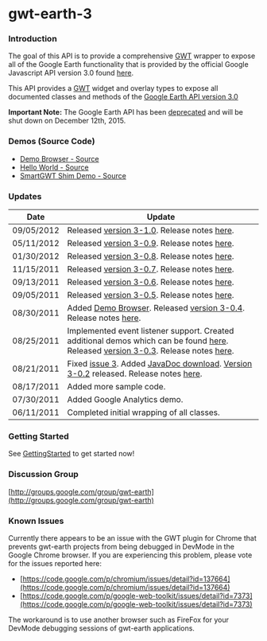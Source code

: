 # gwt-earth-3
### Introduction
The goal of this API is to provide a comprehensive [GWT](https://developers.google.com/web-toolkit/) wrapper to expose all of the Google Earth functionality that is provided by the official Google Javascript API version 3.0 found [here](https://developers.google.com/earth/documentation/reference/).

This API provides a [GWT](https://developers.google.com/web-toolkit/) widget and overlay types to expose all documented classes and methods of the [Google Earth API version 3.0](https://developers.google.com/earth/documentation/reference/)

**Important Note:** The Google Earth API has been [deprecated](https://developers.google.com/earth/documentation/reference/) and will be shut down on December 12th, 2015.

### Demos (Source Code)
* [Demo Browser - Source](https://github.com/nitrousdigital/gwt-earth-3/tree/master/src/com/nitrous/gwt/earth/client/demo)
* [Hello World - Source](https://github.com/nitrousdigital/gwt-earth-3-test/blob/master/src/com/nitrous/gwt/earthtest/client/GwtEarthTest.java)
* [SmartGWT Shim Demo - Source](https://github.com/nitrousdigital/smart-gwt-earth-shim-demo)

### Updates
|Date|Update|
|----|------|
|09/05/2012	| Released [version 3-1.0](https://github.com/nitrousdigital/gwt-earth-3/releases/download/1.0/GwtEarth3-1.0.jar). Release notes [here](https://github.com/nitrousdigital/gwt-earth-3/blob/master/doc/ReleaseNotes.md). |
|05/11/2012	| Released [version 3-0.9](https://github.com/nitrousdigital/gwt-earth-3/releases/download/0.9/GwtEarth3-0.9.jar). Release notes [here](https://github.com/nitrousdigital/gwt-earth-3/blob/master/doc/ReleaseNotes.md). | 
|01/30/2012	| Released [version 3-0.8](https://github.com/nitrousdigital/gwt-earth-3/releases/download/0.8/GwtEarth3-0.8.jar). Release notes [here](https://github.com/nitrousdigital/gwt-earth-3/blob/master/doc/ReleaseNotes.md). |
|11/15/2011	| Released [version 3-0.7](https://github.com/nitrousdigital/gwt-earth-3/releases/download/0.7/GwtEarth3-0.7.jar). Release notes [here](https://github.com/nitrousdigital/gwt-earth-3/blob/master/doc/ReleaseNotes.md). |
|09/13/2011	| Released [version 3-0.6](https://github.com/nitrousdigital/gwt-earth-3/releases/download/0.6/GwtEarth3-0.6.jar). Release notes [here](https://github.com/nitrousdigital/gwt-earth-3/blob/master/doc/ReleaseNotes.md). |
|09/05/2011	| Released [version 3-0.5](https://github.com/nitrousdigital/gwt-earth-3/releases/download/0.5/GwtEarth3-0.5.jar). Release notes [here](https://github.com/nitrousdigital/gwt-earth-3/blob/master/doc/ReleaseNotes.md). |
|08/30/2011	| Added [Demo Browser](http://gwt-earth-demos.appspot.com/#HelloWorldDemo). Released [version 3-0.4](https://github.com/nitrousdigital/gwt-earth-3/releases/download/0.4/GwtEarth3-0.4.jar). Release notes [here](https://github.com/nitrousdigital/gwt-earth-3/blob/master/doc/ReleaseNotes.md). |
|08/25/2011	| Implemented event listener support. Created additional demos which can be found [here](https://github.com/nitrousdigital/gwt-earth-3/tree/master/src/com/nitrous/gwt/earth/client/demo). Released [version 3-0.3](http://code.google.com/p/gwt-earth-3/downloads/detail?name=GwtEarth3-0.3.jar). Release notes [here](https://github.com/nitrousdigital/gwt-earth-3/blob/master/doc/ReleaseNotes.md). |
|08/21/2011	| Fixed [issue 3](https://github.com/nitrousdigital/gwt-earth-3/issues/3). Added [JavaDoc download](https://github.com/nitrousdigital/gwt-earth-3/releases/download/0.2/GwtEarth3-0.2-JavaDoc.zip). [Version 3-0.2](https://github.com/nitrousdigital/gwt-earth-3/releases/download/0.2/GwtEarth3-0.2.jar) released. Release notes [here](https://github.com/nitrousdigital/gwt-earth-3/blob/master/doc/ReleaseNotes.md). |
|08/17/2011	| Added more sample code. |
|07/30/2011	| Added Google Analytics demo. |
|06/11/2011	| Completed initial wrapping of all classes. |

### Getting Started
See [GettingStarted](https://github.com/nitrousdigital/gwt-earth-3/blob/master/doc/GettingStarted.md) to get started now!

### Discussion Group
[http://groups.google.com/group/gwt-earth](http://groups.google.com/group/gwt-earth)

### Known Issues
Currently there appears to be an issue with the GWT plugin for Chrome that prevents gwt-earth projects from being debugged in DevMode in the Google Chrome browser. If you are experiencing this problem, please vote for the issues reported here:

* [https://code.google.com/p/chromium/issues/detail?id=137664](https://code.google.com/p/chromium/issues/detail?id=137664)
* [https://code.google.com/p/google-web-toolkit/issues/detail?id=7373](https://code.google.com/p/google-web-toolkit/issues/detail?id=7373)

The workaround is to use another browser such as FireFox for your DevMode debugging sessions of gwt-earth applications.
